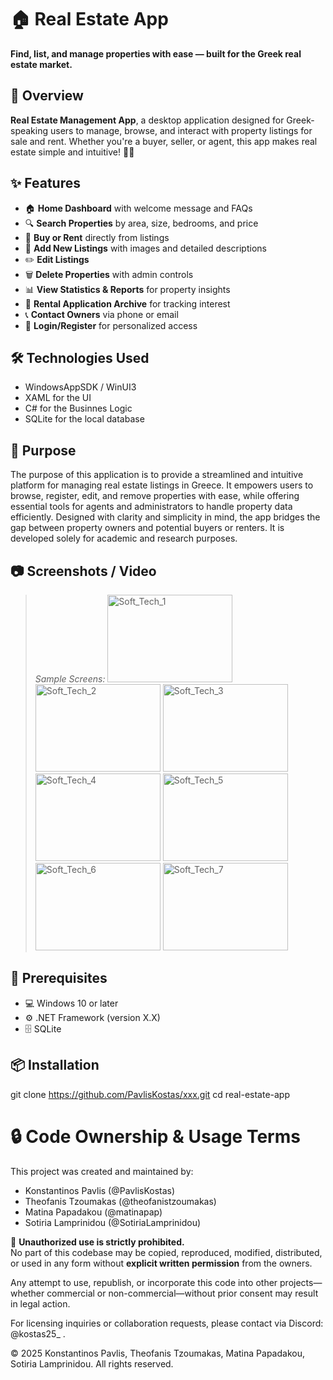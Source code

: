 # 🏠 Real Estate App

**Find, list, and manage properties with ease — built for the Greek real estate market.**

## 📘 Overview

**Real Estate Management App**, a desktop application designed for Greek-speaking users to manage, browse, and interact with property listings for sale and rent. Whether you're a buyer, seller, or agent, this app makes real estate simple and intuitive! 💼✨

## ✨ Features

- 🏠 **Home Dashboard** with welcome message and FAQs
- 🔍 **Search Properties** by area, size, bedrooms, and price
- 🛒 **Buy or Rent** directly from listings
- 📝 **Add New Listings** with images and detailed descriptions
- ✏️ **Edit Listings**
- 🗑️ **Delete Properties** with admin controls
- 📊 **View Statistics & Reports** for property insights
- 📂 **Rental Application Archive** for tracking interest
- 📞 **Contact Owners** via phone or email
- 🔐 **Login/Register** for personalized access

## 🛠️ Technologies Used

- WindowsAppSDK / WinUI3
- XAML for the UI
- C# for the Businnes Logic
- SQLite for the local database

## 🎯 Purpose

The purpose of this application is to provide a streamlined and intuitive platform for managing real estate listings in Greece. It empowers users to browse, register, edit, and remove properties with ease, while offering essential tools for agents and administrators to handle property data efficiently. Designed with clarity and simplicity in mind, the app bridges the gap between property owners and potential buyers or renters. It is developed solely for academic and research purposes.

## 📷 Screenshots / Video

> _Sample Screens:_
> <img width="200" height="140" alt="Soft_Tech_1" src="https://github.com/user-attachments/assets/89e3d768-582c-4862-9e68-bf8841f18f2c" />
> <img width="200" height="140" alt="Soft_Tech_2" src="https://github.com/user-attachments/assets/15e8f41a-d204-4ae6-8831-84f8d3360b7a" />
> <img width="200" height="140" alt="Soft_Tech_3" src="https://github.com/user-attachments/assets/845a4245-1bff-42be-ae1a-aadb26c7f039" />
> <img width="200" height="140" alt="Soft_Tech_4" src="https://github.com/user-attachments/assets/37fa6197-ee20-4708-b555-7aec7ef34419" />
> <img width="200" height="140" alt="Soft_Tech_5" src="https://github.com/user-attachments/assets/06b85138-a164-4944-959b-52a1e4a5e5da" />
> <img width="200" height="140" alt="Soft_Tech_6" src="https://github.com/user-attachments/assets/a6b74ac2-215b-4067-a1ac-e4a4b1212d31" />
> <img width="200" height="140" alt="Soft_Tech_7" src="https://github.com/user-attachments/assets/beaee7a7-2277-422e-9825-78d5531538d0" />


## 🧰 Prerequisites

- 💻 Windows 10 or later  
- ⚙️ .NET Framework (version X.X)  
- 🗄️ SQLite 

## 📦 Installation

git clone https://github.com/PavlisKostas/xxx.git
cd real-estate-app

# 🔒 Code Ownership & Usage Terms

This project was created and maintained by:

- Konstantinos Pavlis (@PavlisKostas)
- Theofanis Tzoumakas (@theofanistzoumakas)
- Matina Papadakou (@matinapap)
- Sotiria Lamprinidou (@SotiriaLamprinidou)

🚫 **Unauthorized use is strictly prohibited.**  
No part of this codebase may be copied, reproduced, modified, distributed, or used in any form without **explicit written permission** from the owners.

Any attempt to use, republish, or incorporate this code into other projects—whether commercial or non-commercial—without prior consent may result in legal action.

For licensing inquiries or collaboration requests, please contact via Discord: @kostas25_ .

© 2025 Konstantinos Pavlis, Theofanis Tzoumakas, Matina Papadakou, Sotiria Lamprinidou. All rights reserved.
